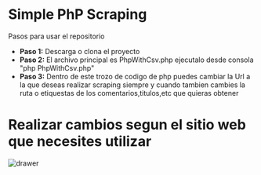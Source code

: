 #  Simple PhP Scraping

Pasos para usar el repositorio 

- **Paso 1:** Descarga o clona el proyecto
- **Paso 2:** El archivo principal es PhpWithCsv.php ejecutalo desde consola "php PhpWithCsv.php"
- **Paso 3:** Dentro de este trozo de codigo de php puedes cambiar la Url a la que deseas realizar scraping siempre y cuando
tambien cambies la ruta o etiquestas  de los comentarios,titulos,etc que quieras obtener 


# Realizar cambios segun el sitio web que necesites utilizar
![drawer](https://preview.ibb.co/b32mjb/scrap.png)
